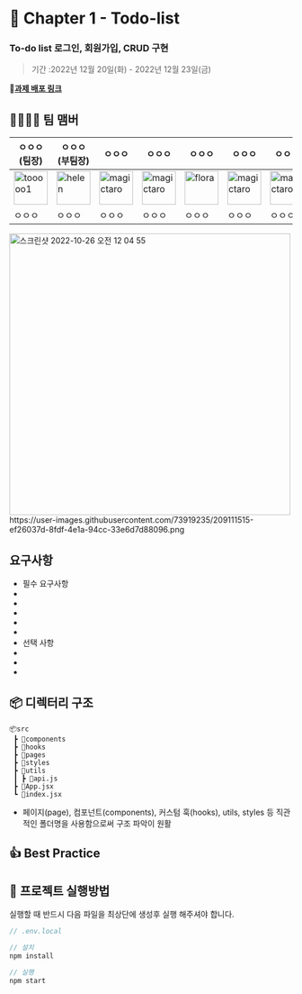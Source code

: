 # 📖 Chapter 1 - Todo-list
### To-do list 로그인, 회원가입, CRUD 구현
> 기간 :2022년 12월 20일(화) - 2022년 12월 23일(금)

**📎[과제 배포 링크]()**


## **👨‍👩‍👧‍👦 팀 맴버**

| ㅇㅇㅇ<br/>(팀장)                                                                                     | ㅇㅇㅇ<br/>(부팀장)                                                                                 | ㅇㅇㅇ<br/>                                                                                        | ㅇㅇㅇ<br/>                                                                                     | ㅇㅇㅇ<br/>                                                                                 | ㅇㅇㅇ<br/>                                                                                       | ㅇㅇㅇ<br/>                                                                                        | ㅇㅇㅇ<br/>                                                                                       |
| ----------------------------------------------------------------------------------------------------- | --------------------------------------------------------------------------------------------------- | -------------------------------------------------------------------------------------------------------- | ------------------------------------------------------------------------------------------------------- | --------------------------------------------------------------------------------------------------- | ------------------------------------------------------------------------------------------------------- | ------------------------------------------------------------------------------------------------------- | ------------------------------------------------------------------------------------------------------- |
| <img src="https://user-images.githubusercontent.com/73919235/209111515-ef26037d-8fdf-4e1a-94cc-33e6d7d88096.png" alt="tooooo1" width="60" height="60"> | <img src="https://user-images.githubusercontent.com/73919235/209111515-ef26037d-8fdf-4e1a-94cc-33e6d7d88096.png" alt="helen" width="60" height="60"> | <img src="https://user-images.githubusercontent.com/73919235/209111515-ef26037d-8fdf-4e1a-94cc-33e6d7d88096.png" alt="magictaro" width="60" height="60"> | <img src="https://user-images.githubusercontent.com/73919235/209111515-ef26037d-8fdf-4e1a-94cc-33e6d7d88096.png" alt="magictaro" width="60" height="60"> | <img src="https://user-images.githubusercontent.com/73919235/209111515-ef26037d-8fdf-4e1a-94cc-33e6d7d88096.png" alt="flora" width="60" height="60"> | <img src="https://user-images.githubusercontent.com/73919235/209111515-ef26037d-8fdf-4e1a-94cc-33e6d7d88096.png" alt="magictaro" width="60" height="60"> | <img src="https://user-images.githubusercontent.com/73919235/209111515-ef26037d-8fdf-4e1a-94cc-33e6d7d88096.png" alt="magictaro" width="60" height="60"> | <img src="https://user-images.githubusercontent.com/73919235/209111515-ef26037d-8fdf-4e1a-94cc-33e6d7d88096.png" alt="magictaro" width="60" height="60"> |
| ㅇㅇㅇ                                                                                              | ㅇㅇㅇ                                                                                         | ㅇㅇㅇ                                                                                               | ㅇㅇㅇ                                                                                               | ㅇㅇㅇ                                                                                            | ㅇㅇㅇ                                                                                                | ㅇㅇㅇ                                                                                                | ㅇㅇㅇ                                                                                                   |

<img width="500" alt="스크린샷 2022-10-26 오전 12 04 55" src="">
https://user-images.githubusercontent.com/73919235/209111515-ef26037d-8fdf-4e1a-94cc-33e6d7d88096.png


## 요구사항

- 필수 요구사항
 -
 -
 -
 -
 -
- 선택 사항
 -
 -
 -

## 📦 디렉터리 구조

```
📦src
 ┣ 📂components
 ┣ 📂hooks
 ┣ 📂pages
 ┣ 📂styles
 ┣ 📂utils
 ┃ ┣ 📜api.js
 ┣ 📜App.jsx
 ┗ 📜index.jsx
```

- 페이지(page), 컴포넌트(components), 커스텀 훅(hooks), utils, styles 등 직관적인 폴더명을 사용함으로써 구조 파악이 원활

## **👍 Best Practice**



## **📢 프로젝트 실행방법**

실행할 때 반드시 다음 파일을 최상단에 생성후 실행 해주셔야 합니다.

```jsx
// .env.local

```

```jsx
// 설치
npm install

// 실행
npm start
```

